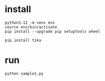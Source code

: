 # install
```
python3.12 -m venv env
source env/bin/activate
pip install --upgrade pip setuptools wheel

pip install tika
```

# run
```
python sample1.py
```
